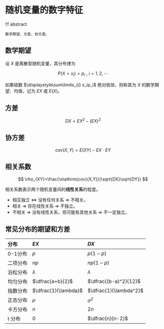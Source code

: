 # 随机变量的数字特征

!!! abstract

    数学期望、方差、协方差。

## 数学期望

设 $X$ 是离散型随机变量，其分布律为

$$
P \left(X=x_i \right) = p_i \ , \  i=1,2, \cdots
$$

如果级数 $\displaystyle\sum\limits_{i} x_ip_i$ 绝对收敛，则称其为 $X$ 的数学期望、均值，记为 $EX$ 或 $E(X)$。

## 方差

$$
DX = EX^2 - (EX)^2
$$

## 协方差

$$
\mathrm{cov}(X,Y)=E(XY)-EX \cdot EY
$$

## 相关系数

$$
\rho_{XY}=\frac{\mathrm{cov}(X,Y)}{\sqrt{DX}\sqrt{DY}}
$$

相关系数表示两个随机变量间的**线性关系**的程度。

- 相互独立 $\Leftrightarrow$ 没有任何关系 $\Rightarrow$ 不相关。
- 相关 $\Rightarrow$ 存在线性关系 $\Rightarrow$ 不独立。
- 不相关 $\Rightarrow$ 没有线性关系，但可能有其他关系 $\Rightarrow$ 不一定独立。

## 常见分布的期望和方差

|分布|$EX$|$DX$|
|:-|:-|:-|
|0-1分布|$p$|$p(1-p)$|
|二项分布|$np$|$np(1-p)$|
|泊松分布|$\lambda$|$\lambda$|
|均匀分布|$\dfrac{a+b}{2}$|$\dfrac{(b-a)^2}{12}$|
|指数分布|$\dfrac{1}{\lambda}$|$\dfrac{1}{\lambda^2}$|
|正态分布|$\mu$|$\sigma^2$|
|卡方分布|$n$|$2n$|
|t 分布|$0$|$\dfrac{n}{n-2}$|
